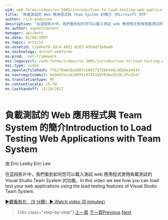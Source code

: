 ```yaml
---
uid: web-forms/videos/vs-2005/introduction-to-load-testing-web-applications-with-team-system
title: "負載測試的 Web 應用程式與 Team System 的簡介 |Microsoft 文件"
author: rick-anderson
description: "在這段影片中，我們看到如何您可以載入測試 web 應用程式使用負載測試的 Visual Studio Team System 的功能。"
ms.author: aspnetcontent
manager: wpickett
ms.date: 02/09/2007
ms.topic: article
ms.assetid: c2a80ef9-3dc4-4051-8103-495ddf1b8a46
ms.technology: dotnet-webforms
ms.prod: .net-framework
msc.legacyurl: /web-forms/videos/vs-2005/introduction-to-load-testing-web-applications-with-team-system
msc.type: video
ms.openlocfilehash: 776270a028ebd8fcb06275f2b6446c96b0a1d434
ms.sourcegitcommit: 9a9483aceb34591c97451997036a9120c3fe2baf
ms.translationtype: MT
ms.contentlocale: zh-TW
ms.lasthandoff: 11/10/2017
---
```

<a name="introduction-to-load-testing-web-applications-with-team-system"></a><span data-ttu-id="f5447-103">負載測試的 Web 應用程式與 Team System 的簡介</span><span class="sxs-lookup"><span data-stu-id="f5447-103">Introduction to Load Testing Web Applications with Team System</span></span>
====================
<span data-ttu-id="f5447-104">由 Eric Lee</span><span class="sxs-lookup"><span data-stu-id="f5447-104">by Eric Lee</span></span>

<span data-ttu-id="f5447-105">在這段影片中，我們看到如何您可以載入測試 web 應用程式使用負載測試的 Visual Studio Team System 的功能。</span><span class="sxs-lookup"><span data-stu-id="f5447-105">In this video we see how you can load test your web applications using the load testing features of Visual Studio Team System.</span></span>

[<span data-ttu-id="f5447-106">&#9654;觀看影片 （9 分鐘）</span><span class="sxs-lookup"><span data-stu-id="f5447-106">&#9654; Watch video (9 minutes)</span></span>](https://channel9.msdn.com/Blogs/ASP-NET-Site-Videos/introduction-to-load-testing-web-applications-with-team-system)

>[!div class="step-by-step"]
<span data-ttu-id="f5447-107">[上一頁](introduction-to-testing-web-applications-with-team-system.md)
[下一頁](introduction-to-manual-testing-with-team-system.md)</span><span class="sxs-lookup"><span data-stu-id="f5447-107">[Previous](introduction-to-testing-web-applications-with-team-system.md)
[Next](introduction-to-manual-testing-with-team-system.md)</span></span>
